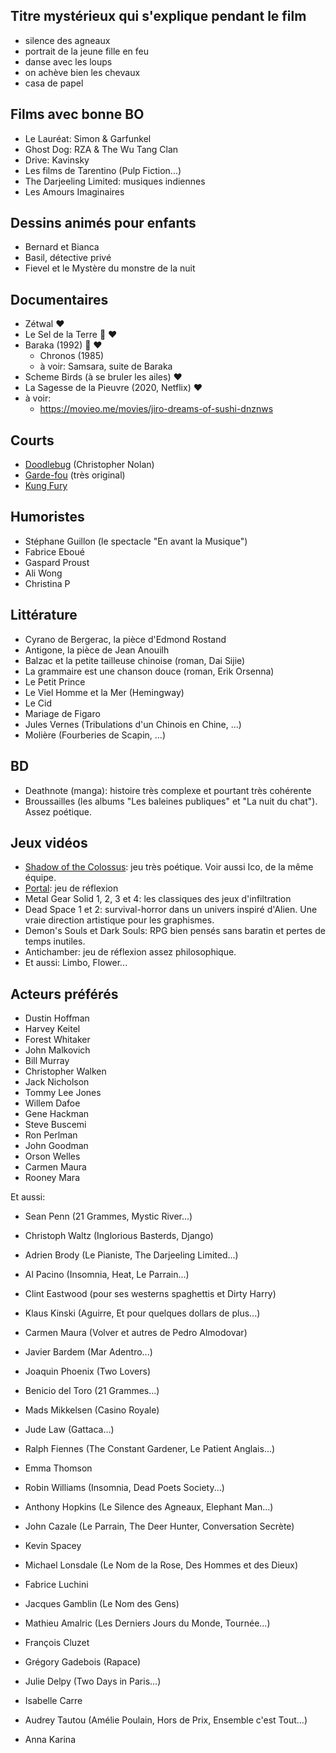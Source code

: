 Titre mystérieux qui s'explique pendant le film
-----------------------------------------------
* silence des agneaux
* portrait de la jeune fille en feu
* danse avec les loups
* on achève bien les chevaux
* casa de papel


Films avec bonne BO
-------------------
* Le Lauréat: Simon & Garfunkel
* Ghost Dog: RZA & The Wu Tang Clan
* Drive: Kavinsky
* Les films de Tarentino (Pulp Fiction...)
* The Darjeeling Limited: musiques indiennes
* Les Amours Imaginaires


Dessins animés pour enfants
---------------------------
* Bernard et Bianca
* Basil, détective privé
* Fievel et le Mystère du monstre de la nuit


Documentaires
-------------
* Zétwal ❤️
* Le Sel de la Terre 🎥 ❤️
* Baraka (1992) 🎥 ❤️
    * Chronos (1985)
    * à voir: Samsara, suite de Baraka
* Scheme Birds (à se bruler les ailes) ❤️
* La Sagesse de la Pieuvre (2020, Netflix) ❤️
* à voir:
    * https://movieo.me/movies/jiro-dreams-of-sushi-dnznws


Courts
------
* [Doodlebug](https://www.youtube.com/watch?v=gfBwOdsHaWI) (Christopher Nolan)
* [Garde-fou](https://www.dailymotion.com/video/xchpac_garde-fou_shortfilms) (très original)
* [Kung Fury](https://www.youtube.com/watch?v=bS5P_LAqiVg)


Humoristes
----------
* Stéphane Guillon (le spectacle "En avant la Musique")
* Fabrice Eboué
* Gaspard Proust
* Ali Wong
* Christina P


Littérature
-----------
* Cyrano de Bergerac, la pièce d'Edmond Rostand
* Antigone, la pièce de Jean Anouilh
* Balzac et la petite tailleuse chinoise (roman, Dai Sijie)
* La grammaire est une chanson douce (roman, Erik Orsenna)
* Le Petit Prince
* Le Viel Homme et la Mer (Hemingway)
* Le Cid
* Mariage de Figaro
* Jules Vernes (Tribulations d'un Chinois en Chine, ...)
* Molière (Fourberies de Scapin, ...)


BD
---
* Deathnote (manga): histoire très complexe et pourtant très cohérente
* Broussailles (les albums "Les baleines publiques" et "La nuit du chat"). Assez poétique.


Jeux vidéos
-----------
* [Shadow of the Colossus](http://www.jeuxvideo.com/jeux/playstation-3-ps3/00037095-classics-hd-ico-shadow-of-the-colossus.htm):
  jeu très poétique. Voir aussi Ico, de la même équipe.
* [Portal](http://www.jeuxvideo.com/jeux/playstation-3-ps3/00020227-portal.htm): jeu de réflexion
* Metal Gear Solid 1, 2, 3 et 4: les classiques des jeux d'infiltration
* Dead Space 1 et 2: survival-horror dans un univers inspiré d'Alien. Une vraie direction artistique pour les graphismes.
* Demon's Souls et Dark Souls: RPG bien pensés sans baratin et pertes de temps inutiles.
* Antichamber: jeu de réflexion assez philosophique.
* Et aussi: Limbo, Flower...


Acteurs préférés
----------------
* Dustin Hoffman
* Harvey Keitel
* Forest Whitaker
* John Malkovich
* Bill Murray
* Christopher Walken
* Jack Nicholson
* Tommy Lee Jones
* Willem Dafoe
* Gene Hackman
* Steve Buscemi
* Ron Perlman
* John Goodman
* Orson Welles
* Carmen Maura
* Rooney Mara

Et aussi:

* Sean Penn (21 Grammes, Mystic River...)
* Christoph Waltz (Inglorious Basterds, Django) 
* Adrien Brody (Le Pianiste, The Darjeeling Limited...)
* Al Pacino (Insomnia, Heat, Le Parrain...)
* Clint Eastwood (pour ses westerns spaghettis et Dirty Harry)
* Klaus Kinski (Aguirre, Et pour quelques dollars de plus...)
* Carmen Maura (Volver et autres de Pedro Almodovar)
* Javier Bardem (Mar Adentro...)
* Joaquin Phoenix (Two Lovers)
* Benicio del Toro (21 Grammes...)
* Mads Mikkelsen (Casino Royale)
* Jude Law (Gattaca...)
* Ralph Fiennes (The Constant Gardener, Le Patient Anglais...)
* Emma Thomson
* Robin Williams (Insomnia, Dead Poets Society...)
* Anthony Hopkins (Le Silence des Agneaux, Elephant Man...)
* John Cazale (Le Parrain, The Deer Hunter, Conversation Secrète)
* Kevin Spacey
* Michael Lonsdale (Le Nom de la Rose, Des Hommes et des Dieux)

* Fabrice Luchini
* Jacques Gamblin (Le Nom des Gens)
* Mathieu Amalric (Les Derniers Jours du Monde, Tournée...)
* François Cluzet
* Grégory Gadebois (Rapace)
* Julie Delpy (Two Days in Paris...)
* Isabelle Carre
* Audrey Tautou (Amélie Poulain, Hors de Prix, Ensemble c'est Tout...)
* Anna Karina

